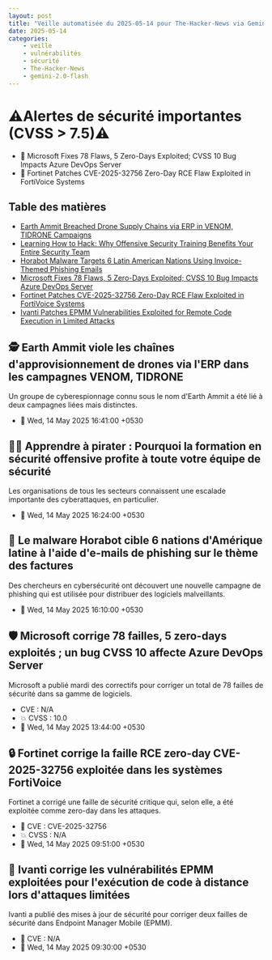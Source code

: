 ```yaml
---
layout: post
title: "Veille automatisée du 2025-05-14 pour The-Hacker-News via Gemini gemini-2.0-flash"
date: 2025-05-14
categories:
    - veille
    - vulnérabilités
    - sécurité
    - The-Hacker-News
    - gemini-2.0-flash
---
```

# ⚠️Alertes de sécurité importantes (CVSS > 7.5)⚠️
* 🚨 Microsoft Fixes 78 Flaws, 5 Zero-Days Exploited; CVSS 10 Bug Impacts Azure DevOps Server
* 🚨 Fortinet Patches CVE-2025-32756 Zero-Day RCE Flaw Exploited in FortiVoice Systems

## Table des matières
* [Earth Ammit Breached Drone Supply Chains via ERP in VENOM, TIDRONE Campaigns](https://thehackernews.com/2025/05/earth-ammit-breached-drone-supply.html)
* [Learning How to Hack: Why Offensive Security Training Benefits Your Entire Security Team](https://thehackernews.com/2025/05/learning-how-to-hack-why-offensive.html)
* [Horabot Malware Targets 6 Latin American Nations Using Invoice-Themed Phishing Emails](https://thehackernews.com/2025/05/horabot-malware-targets-6-latin.html)
* [Microsoft Fixes 78 Flaws, 5 Zero-Days Exploited; CVSS 10 Bug Impacts Azure DevOps Server](https://thehackernews.com/2025/05/microsoft-fixes-78-flaws-5-zero-days.html)
* [Fortinet Patches CVE-2025-32756 Zero-Day RCE Flaw Exploited in FortiVoice Systems](https://thehackernews.com/2025/05/fortinet-patches-cve-2025-32756-zero.html)
* [Ivanti Patches EPMM Vulnerabilities Exploited for Remote Code Execution in Limited Attacks](https://thehackernews.com/2025/05/ivanti-patches-epmm-vulnerabilities.html)

## 🕵️ Earth Ammit viole les chaînes d'approvisionnement de drones via l'ERP dans les campagnes VENOM, TIDRONE
Un groupe de cyberespionnage connu sous le nom d'Earth Ammit a été lié à deux campagnes liées mais distinctes.
* 📅 Wed, 14 May 2025 16:41:00 +0530

## 🧑‍🏫 Apprendre à pirater : Pourquoi la formation en sécurité offensive profite à toute votre équipe de sécurité
Les organisations de tous les secteurs connaissent une escalade importante des cyberattaques, en particulier.
* 📅 Wed, 14 May 2025 16:24:00 +0530

## 📧 Le malware Horabot cible 6 nations d'Amérique latine à l'aide d'e-mails de phishing sur le thème des factures
Des chercheurs en cybersécurité ont découvert une nouvelle campagne de phishing qui est utilisée pour distribuer des logiciels malveillants.
* 📅 Wed, 14 May 2025 16:10:00 +0530

## 🛡️ Microsoft corrige 78 failles, 5 zero-days exploités ; un bug CVSS 10 affecte Azure DevOps Server
Microsoft a publié mardi des correctifs pour corriger un total de 78 failles de sécurité dans sa gamme de logiciels.
*  CVE : N/A
* 💥 CVSS : 10.0
* 📅 Wed, 14 May 2025 13:44:00 +0530

## 🔒 Fortinet corrige la faille RCE zero-day CVE-2025-32756 exploitée dans les systèmes FortiVoice
Fortinet a corrigé une faille de sécurité critique qui, selon elle, a été exploitée comme zero-day dans les attaques.
* 🔑 CVE : CVE-2025-32756
* 💥 CVSS : N/A
* 📅 Wed, 14 May 2025 09:51:00 +0530

## 📱 Ivanti corrige les vulnérabilités EPMM exploitées pour l'exécution de code à distance lors d'attaques limitées
Ivanti a publié des mises à jour de sécurité pour corriger deux failles de sécurité dans Endpoint Manager Mobile (EPMM).
* 🔑 CVE : N/A
* 📅 Wed, 14 May 2025 09:30:00 +0530
